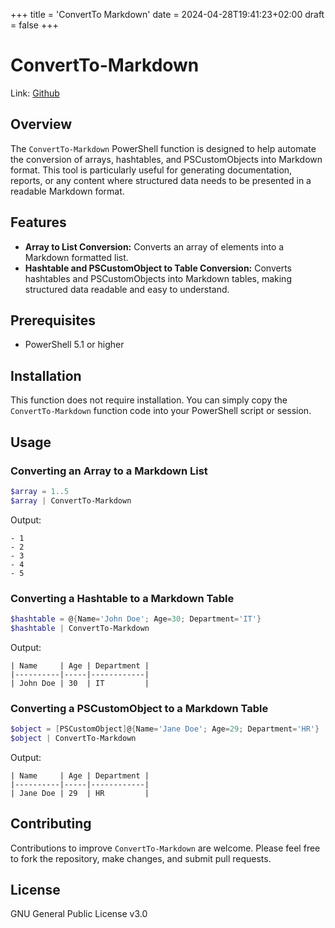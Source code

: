 +++
title = 'ConvertTo Markdown'
date = 2024-04-28T19:41:23+02:00
draft = false
+++

# ConvertTo-Markdown
Link: [Github](https://github.com/dabeastnet/ConvertTo-Markdown/tree/main)

## Overview
The `ConvertTo-Markdown` PowerShell function is designed to help automate the conversion of arrays, hashtables, and PSCustomObjects into Markdown format. This tool is particularly useful for generating documentation, reports, or any content where structured data needs to be presented in a readable Markdown format.

## Features
- **Array to List Conversion:** Converts an array of elements into a Markdown formatted list.
- **Hashtable and PSCustomObject to Table Conversion:** Converts hashtables and PSCustomObjects into Markdown tables, making structured data readable and easy to understand.

## Prerequisites
- PowerShell 5.1 or higher

## Installation
This function does not require installation. You can simply copy the `ConvertTo-Markdown` function code into your PowerShell script or session.

## Usage

### Converting an Array to a Markdown List
```powershell
$array = 1..5
$array | ConvertTo-Markdown
```
Output:
```
- 1
- 2
- 3
- 4
- 5
```

### Converting a Hashtable to a Markdown Table
```powershell
$hashtable = @{Name='John Doe'; Age=30; Department='IT'}
$hashtable | ConvertTo-Markdown
```
Output:
```
| Name     | Age | Department |
|----------|-----|------------|
| John Doe | 30  | IT         |
```

### Converting a PSCustomObject to a Markdown Table
```powershell
$object = [PSCustomObject]@{Name='Jane Doe'; Age=29; Department='HR'}
$object | ConvertTo-Markdown
```
Output:
```
| Name     | Age | Department |
|----------|-----|------------|
| Jane Doe | 29  | HR         |
```

## Contributing
Contributions to improve `ConvertTo-Markdown` are welcome. Please feel free to fork the repository, make changes, and submit pull requests.

## License
GNU General Public License v3.0